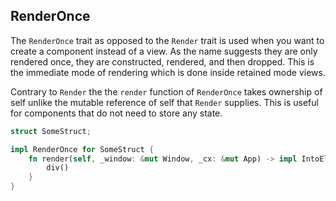 ## RenderOnce

The `RenderOnce` trait as opposed to the `Render` trait is used when you want to create a component instead of a view. As the name suggests they are only rendered once, they are constructed, rendered, and then dropped. This is the immediate mode of rendering which is done inside retained mode views.

Contrary to `Render` the the `render` function of `RenderOnce` takes ownership of self unlike the mutable reference of self that `Render` supplies. This is useful for components that do not need to store any state.

```rust
struct SomeStruct;

impl RenderOnce for SomeStruct {
    fn render(self, _window: &mut Window, _cx: &mut App) -> impl IntoElement {
        div()
    }
}
```
